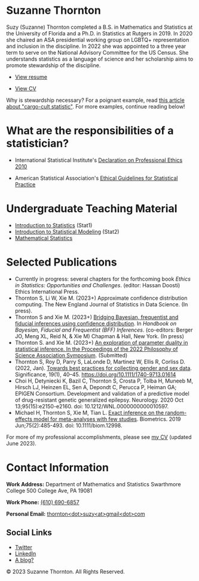 # Suzanne Thornton

Suzy (Suzanne) Thornton completed a B.S. in Mathematics and Statistics at the University of Florida and a Ph.D. in Statistics at Rutgers in 2019. In 2020 she chaired an ASA presidential working group on LGBTQ+ representation and inclusion in the discipline. In 2022 she was appointed to a three year term to serve on the National Advisory Committee for the US Census. She understands statistics as a language of science and her scholarship aims to promote stewardship of the discipline.

* [View resume](https://github.com/dr-suz/SThorntonCV/blob/main/Thornton_Resume.pdf) 

* [View CV](https://github.com/dr-suz/SThorntonCV/blob/main/Thornton_Vita.pdf) 

Why is stewardship necessary? For a poignant example, read [this article about "cargo-cult statistic"](https://doi.org/10.1111/j.1740-9713.2018.01174.x). For more examples, continue reading below! 

# What are the responsibilities of a statistician? 

* International Statistical Institute's [Declaration on Professional Ethics 2010](https://isi-web.org/declaration-professional-ethics-2010)

* American Statistical Association's [Ethical Guidelines for Statistical Practice](https://www.amstat.org/your-career/ethical-guidelines-for-statistical-practice)

# Undergraduate Teaching Material 

* [Introduction to Statistics](https://dr-suz.github.io/Stat11/) (Stat1) 
* [Introduction to Statistical Modeling](https://dr-suz.github.io/Stat21/) (Stat2)
* [Mathematical Statistics](https://dr-suz.github.io/Stat61/)


# Selected Publications  

* Currently in progress: several chapters for the forthcoming book *Ethics in Statistics: Opportunities and Challenges*. (editor: Hassan Doosti) Ethics International Press. 
* Thornton S, Li W, Xie M. (2023+) Approximate confidence distribution computing. The New England Journal of Statistics in Data Science. (In press). 
* Thornton S and Xie M. (2023+) [Bridging Bayesian, frequentist and fiducial inferences using confidence distribution](https://www.academia.edu/81301013/Bridging_Bayesian_frequentist_and_fiducial_BFF_inferences_using_confidence_distribution). In *Handbook on Bayesian, Fiducial and Frequentist (BFF) Inferences*. (co-editors: Berger JO, Meng XL, Reid N, & Xie M) Chapman & Hall, New York. (In press) 
* Thornton S. and Xie M. (2023+) [An exploration of parameter duality in statistical inference. In the Proceedings of the 2022 Philosophy of Science Association Symposium](https://www.academia.edu/100542843/Exploration_of_parameter_duality). (Submitted) 
* Thornton S, Roy D, Parry S, LaLonde D, Martinez W, Ellis R, Corliss D. (2022, Jan). [Towards best practices for collecting gender and sex data](https://www.academia.edu/81301017/Towards_statistical_best_practices_for_gender_and_sex_data). Significance, 19(1), 40–45. https://doi.org/10.1111/1740-9713.01614
* Choi H, Detyniecki K, Bazil C, Thornton S, Crosta P, Tolba H, Muneeb M, Hirsch LJ, Heinzen EL, Sen A, Depondt C, Perucca P, Heiman GA; EPIGEN Consortium. Development and validation of a predictive model of drug-resistant genetic generalized epilepsy. Neurology. 2020 Oct 13;95(15):e2150-e2160. doi: 10.1212/WNL.0000000000010597. 
* Michael H, Thornton S, Xie M, Tian L. [Exact inference on the random-effects model for meta-analyses with few studies](https://www.academia.edu/81301012/Exact_Inference_on_the_Random_Effects_Model_for_Meta_Analyses_with_Few_Studies). Biometrics. 2019 Jun;75(2):485-493. doi: 10.1111/biom.12998. 

For more of my professional accomplishments, please see [my CV](https://github.com/dr-suz/SThorntonCV/blob/main/Thornton_Vita.pdf) (updated June 2023).  

# Contact Information 

**Work Address:** Department of Mathematics and Statistics
Swarthmore College
500 College Ave, PA 19081

**Work Phone:** <a class="p-tel" href="tel:+16106906857">(610) 690-6857</a>

**Personal Email:** <a href="mailto:thornton&lt;dot&gt;suzy&lt;at&gt;gmail&lt;dot&gt;com">thornton&lt;dot&gt;suzy&lt;at&gt;gmail&lt;dot&gt;com</a>


## Social Links 

* [Twitter](https://twitter.com/ProfessorSuzy/) 
* [LinkedIn](https://www.linkedin.com/in/suzanne-thornton-0a535645/) 
* [A blog?](https://thestatsmeow.wordpress.com/) 




&copy; 2023 Suzanne Thornton. All Rights Reserved.

